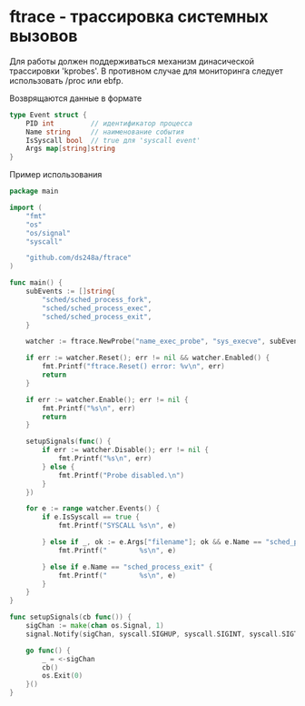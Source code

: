 # ftrace - трассировка системных вызовов

Для работы должен поддерживаться механизм динасической трассировки 'kprobes'.
В противном случае для мониторинга следует использовать /proc или ebfp.

Возврящаются данные в формате
```go
type Event struct {
	PID int         // идентификатор процесса
	Name string     // наименование события
	IsSyscall bool  // true для 'syscall event'
	Args map[string]string
}
```

Пример использования


```go
package main

import (
	"fmt"
	"os"
	"os/signal"
	"syscall"

	"github.com/ds248a/ftrace"
)

func main() {
	subEvents := []string{
		"sched/sched_process_fork",
		"sched/sched_process_exec",
		"sched/sched_process_exit",
	}

	watcher := ftrace.NewProbe("name_exec_probe", "sys_execve", subEvents)

	if err := watcher.Reset(); err != nil && watcher.Enabled() {
		fmt.Printf("ftrace.Reset() error: %v\n", err)
		return
	}

	if err := watcher.Enable(); err != nil {
		fmt.Printf("%s\n", err)
		return
	}

	setupSignals(func() {
		if err := watcher.Disable(); err != nil {
			fmt.Printf("%s\n", err)
		} else {
			fmt.Printf("Probe disabled.\n")
		}
	})

	for e := range watcher.Events() {
		if e.IsSyscall == true {
			fmt.Printf("SYSCALL %s\n", e)

		} else if _, ok := e.Args["filename"]; ok && e.Name == "sched_process_exec" {
			fmt.Printf("        %s\n", e)

		} else if e.Name == "sched_process_exit" {
			fmt.Printf("        %s\n", e)
		}
	}
}

func setupSignals(cb func()) {
	sigChan := make(chan os.Signal, 1)
	signal.Notify(sigChan, syscall.SIGHUP, syscall.SIGINT, syscall.SIGTERM, syscall.SIGQUIT)

	go func() {
		_ = <-sigChan
		cb()
		os.Exit(0)
	}()
}

```